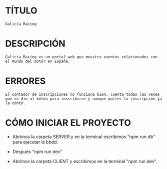 # TÍTULO

    Galicia Racing

# DESCRIPCIÓN

    Galicia Racing es un portal web que muestra eventos relacionados con el mundo del motor en España.

# ERRORES

    El contador de inscripciones no funciona bien, cuenta todas las veces que se dio al botón para inscribirse y aunque quites la inscripción ya la contó.

# CÓMO INICIAR EL PROYECTO

- Abrimos la carpeta SERVER y en la terminal escribimos "npm run db" para ejecutar la bbdd.
- Después "npm run dev"

- Abrimos la carpeta CLIENT y escribimos en la terminal "npm run dev".
